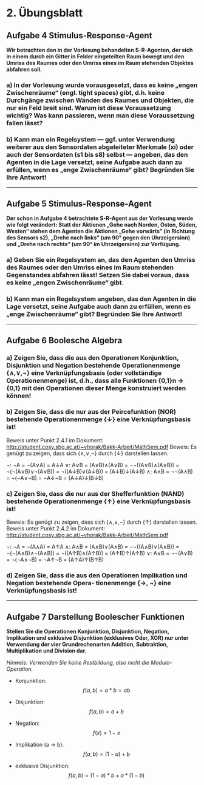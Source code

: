 # 2. Übungsblatt

## Aufgabe 4 Stimulus-Response-Agent
**Wir betrachten den in der Vorlesung behandelten S-R-Agenten, der sich in einem durch ein Gitter in Felder eingeteilten Raum bewegt und den Umriss des Raumes oder den Umriss eines im Raum stehenden Objektes abfahren soll.**
### a) In der Vorlesung wurde vorausgesetzt, dass es keine „engen Zwischenräume“ (engl. tight spaces) gibt, d.h. keine Durchgänge zwischen Wänden des Raumes und Objekten, die nur ein Feld breit sind. Warum ist diese Voraussetzung wichtig? Was kann passieren, wenn man diese Voraussetzung fallen lässt?
### b) Kann man ein Regelsystem — ggf. unter Verwendung weiterer aus den Sensordaten abgeleiteter Merkmale (xi) oder auch der Sensordaten (s1 bis s8) selbst — angeben, das den Agenten in die Lage versetzt, seine Aufgabe auch dann zu erfüllen, wenn es „enge Zwischenräume“ gibt? Begründen Sie Ihre Antwort!

---
## Aufgabe 5 Stimulus-Response-Agent
**Der schon in Aufgabe 4 betrachtete S-R-Agent aus der Vorlesung werde wie folgt verändert: Statt der Aktionen „Gehe nach Norden, Osten, Süden, Westen“ stehen dem Agenten die Aktionen „Gehe vorwärts“ (in Richtung des Sensors s2), „Drehe nach links“ (um 90° gegen den Uhrzeigersinn) und „Drehe nach rechts“ (um 90° im Uhrzeigersinn) zur Verfügung.**
### a) Geben Sie ein Regelsystem an, das den Agenten den Umriss des Raumes oder den Umriss eines im Raum stehenden Gegenstandes abfahren lässt! Setzen Sie dabei voraus, dass es keine „engen Zwischenräume“ gibt.


### b) Kann man ein Regelsystem angeben, das den Agenten in die Lage versetzt, seine Aufgabe auch dann zu erfüllen, wenn es „enge Zwischenräume“ gibt? Begründen Sie Ihre Antwort!

---
## Aufgabe 6 Boolesche Algebra
### a) Zeigen Sie, dass die aus den Operationen Konjunktion, Disjunktion und Negation bestehende Operationenmenge {∧,∨,¬} eine Verknüpfungsbasis (oder vollständige Operationenmenge) ist, d.h., dass alle Funktionen {0,1}n → {0,1} mit den Operationen dieser Menge konstruiert werden können!
### b) Zeigen Sie, dass die nur aus der Peircefunktion (NOR) bestehende Operationenmenge {↓} eine Verknüpfungsbasis ist!
Beweis unter Punkt 2.4.1 im Dokument: http://student.cosy.sbg.ac.at/~vhorak/Bakk-Arbeit/MathSem.pdf
Beweis: Es genügt zu zeigen, dass sich {∧,∨,¬} durch {↓} darstellen lassen.

 ¬: ¬A = ¬(A∨A) = A↓A
 ∨: A∨B = (A∨B)∧(A∨B) = ¬¬((A∨B)∧(A∨B)) = ¬(¬(A∨B)∨¬(A∨B)) = ¬((A↓B)∨(A↓B)) = (A↓B)↓(A↓B) 
 ∧: A∧B = ¬¬(A∧B) = ¬(¬A∨¬B) = ¬A↓¬B = (A↓A)↓(B↓B)
 
### c) Zeigen Sie, dass die nur aus der Shefferfunktion (NAND) bestehende Operationenmenge {↑} eine Verknüpfungsbasis ist!
Beweis: Es genügt zu zeigen, dass sich {∧,∨,¬} durch {↑} darstellen lassen.
Beweis unter Punkt 2.4.2 im Dokument: http://student.cosy.sbg.ac.at/~vhorak/Bakk-Arbeit/MathSem.pdf

 ¬: ¬A = ¬(A∧A) = A↑A
 ∧: A∧B = (A∧B)∨(A∧B) = ¬¬((A∧B)∨(A∧B)) = ¬(¬(A∧B)∧¬(A∧B)) = ¬((A↑B)∧(A↑B)) = (A↑B)↑(A↑B) 
 ∨: A∨B = ¬¬(A∨B) = ¬(¬A∧¬B) = ¬A↑¬B = (A↑A)↑(B↑B)
 
### d) Zeigen Sie, dass die aus den Operationen Implikation und Negation bestehende Opera- tionenmenge {→, ¬} eine Verknüpfungsbasis ist!

---
## Aufgabe 7 Darstellung Boolescher Funktionen
  **Stellen Sie die Operationen Konjunktion, Disjunktion, Negation, Implikation und exklusive Disjunktion (exklusives Oder, XOR) nur unter Verwendung der vier Grundrechenarten Addition, Subtraktion, Multiplikation und Division dar.**

*Hinweis: Verwenden Sie keine Restbildung, also nicht die Modulo-Operation.*


 * Konjunktion:
 $$ f(a,b) = a*b = ab $$

 * Disjunktion:
 $$ f(a,b) = a + b $$

 * Negation:
 $$ f(x) = 1 - x $$

 * Implikation (a → b):
 $$ f(a,b) = (1-a) + b $$

 * exklusive Disjunktion:
 $$ f(a,b) = (1-a)*b + a*(1-b) $$
